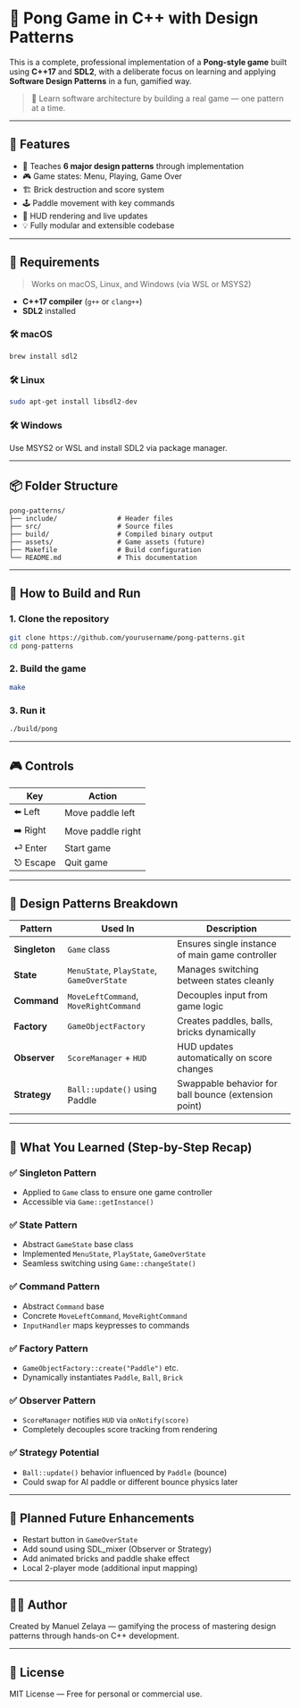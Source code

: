 # 🧱 Pong Game in C++ with Design Patterns

This is a complete, professional implementation of a **Pong-style game** built using **C++17** and **SDL2**, with a deliberate focus on learning and applying **Software Design Patterns** in a fun, gamified way.

> 🎯 Learn software architecture by building a real game — one pattern at a time.

---

## 🚀 Features

- 🧠 Teaches **6 major design patterns** through implementation
- 🎮 Game states: Menu, Playing, Game Over
- 🏗️ Brick destruction and score system
- 🕹️ Paddle movement with key commands
- 🔔 HUD rendering and live updates
- 💡 Fully modular and extensible codebase

---

## 🧰 Requirements

> Works on macOS, Linux, and Windows (via WSL or MSYS2)

- **C++17 compiler** (`g++` or `clang++`)
- **SDL2** installed

### 🛠️ macOS

```bash
brew install sdl2
```

### 🛠️ Linux

```bash
sudo apt-get install libsdl2-dev
```

### 🛠️ Windows

Use MSYS2 or WSL and install SDL2 via package manager.

---

## 📦 Folder Structure

```
pong-patterns/
├── include/               # Header files
├── src/                   # Source files
├── build/                 # Compiled binary output
├── assets/                # Game assets (future)
├── Makefile               # Build configuration
└── README.md              # This documentation
```

---

## 🏁 How to Build and Run

### 1. Clone the repository

```bash
git clone https://github.com/yourusername/pong-patterns.git
cd pong-patterns
```

### 2. Build the game

```bash
make
```

### 3. Run it

```bash
./build/pong
```

---

## 🎮 Controls

| Key       | Action              |
|-----------|---------------------|
| ⬅️ Left    | Move paddle left     |
| ➡️ Right   | Move paddle right    |
| ⏎ Enter    | Start game           |
| ⎋ Escape   | Quit game            |

---

## 🧩 Design Patterns Breakdown

| Pattern       | Used In                         | Description |
|---------------|----------------------------------|-------------|
| **Singleton** | `Game` class                     | Ensures single instance of main game controller |
| **State**     | `MenuState`, `PlayState`, `GameOverState` | Manages switching between states cleanly |
| **Command**   | `MoveLeftCommand`, `MoveRightCommand` | Decouples input from game logic |
| **Factory**   | `GameObjectFactory`              | Creates paddles, balls, bricks dynamically |
| **Observer**  | `ScoreManager` + `HUD`           | HUD updates automatically on score changes |
| **Strategy**  | `Ball::update()` using Paddle    | Swappable behavior for ball bounce (extension point) |

---

## 🧠 What You Learned (Step-by-Step Recap)

### ✅ Singleton Pattern

- Applied to `Game` class to ensure one game controller
- Accessible via `Game::getInstance()`

### ✅ State Pattern

- Abstract `GameState` base class
- Implemented `MenuState`, `PlayState`, `GameOverState`
- Seamless switching using `Game::changeState()`

### ✅ Command Pattern

- Abstract `Command` base
- Concrete `MoveLeftCommand`, `MoveRightCommand`
- `InputHandler` maps keypresses to commands

### ✅ Factory Pattern

- `GameObjectFactory::create("Paddle")` etc.
- Dynamically instantiates `Paddle`, `Ball`, `Brick`

### ✅ Observer Pattern

- `ScoreManager` notifies `HUD` via `onNotify(score)`
- Completely decouples score tracking from rendering

### ✅ Strategy Potential

- `Ball::update()` behavior influenced by `Paddle` (bounce)
- Could swap for AI paddle or different bounce physics later

---

## 🧪 Planned Future Enhancements

- Restart button in `GameOverState`
- Add sound using SDL_mixer (Observer or Strategy)
- Add animated bricks and paddle shake effect
- Local 2-player mode (additional input mapping)

---

## 👨‍💻 Author

Created by Manuel Zelaya — gamifying the process of mastering design patterns through hands-on C++ development.

---

## 📜 License

MIT License — Free for personal or commercial use.